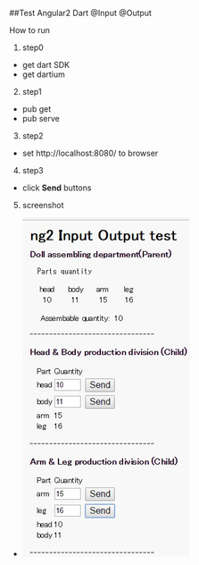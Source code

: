﻿##Test Angular2 Dart @Input @Output

How to run  

1. step0
  * get dart SDK
  * get dartium
2. step1
  * pub get
  * pub serve
3. step2
  * set http://localhost:8080/ to browser
4. step3
  * click **Send** buttons
5. screenshot
  * ![screenshot](./20170129-2.jpg)
